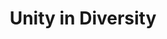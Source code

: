 ---
pid: ch242
title: Unity in Diversity
location_transcription: City Hall
coordinates: "[-75.163618336653, 39.952507023192]"
zipcode: '17325'
gen_neighborhood: 
neighborhood: 
outside_phl: 'Gettysburg PA '
age: '64'
age_range: 60-69
instagram: 
image_file_name: ch_242.jpg
proposal_transcription: Abstract monument on unity and diversity
topic: Inclusivity,Unity
topic_summary: 0, 0
type: Other No Form
keywords_other: 
credit: Jonathan Arith
image_labels: 
twitter: 
facebook: 
permalink: "/monuments/ch242/"
layout: item-page
---